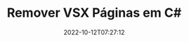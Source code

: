 ---
############################# Static ############################
layout: "auto-gen-merger"
date: 2022-10-12T07:27:12
draft: false
otherformats: mht mhtml odp ods odt one otp ott pdf pps ppsx ppt pptx rtf tex vdx

############################# Head ############################
head_title: "Remover VSX Páginas em C#"
head_description: "Remova ou exclua uma única página ou coleção de páginas de um arquivo VSX em C# invertendo a ordem das páginas usando a API de fusão de documentos."

############################# Header ############################
title: "Remover VSX Páginas em C#"
description: "Remova VSX Páginas com algumas linhas de código .NET."
bg_image: "https://cms.admin.containerize.com/templates/aspose/App_Themes/V3/images/bg/header1.png"
bg_overlay: false
button:
    enable: true
    icon: "fas fa-arrow-down"
    label: "Baixar Teste Gratuito"
    link: "https://downloads.groupdocs.com/merger/net"

############################# SubMenu ############################
submenu:
    enable: true

    left:
        img_alt: "GroupDocs.Merger for .NET"
        image: "https://cms.admin.containerize.com/templates/groupdocs/images/product-logos/90x90-noborder/groupdocs-merger-net.png"
        product: "GroupDocs.Merger"
        platform: ".NET"

    middle:
        button:

            # button loop
            - link: "https://apireference.groupdocs.com/merger/net"
              text: "Referência da API"

            # button loop
            - link: "https://github.com/groupdocs-merger"
              text: "Exemplos de código"

            # button loop
            - link: "https://products.groupdocs.app/merger/family"
              text: "Demonstrações ao vivo"

            # button loop
            - link: "https://purchase.groupdocs.com/pricing/merger/net"
              text: "Preços"

    right:
        link_download: "https://downloads.groupdocs.com/merger"
        link_learn: "https://docs.groupdocs.com/merger/net"
        link_buy: "https://purchase.groupdocs.com"

############################# About ############################
about:
    enable: true
    title: "Sobre a API GroupDocs.Merger for .NET"
    content: |
        [GroupDocs.Merger for .NET](/pt/merger/net/) oferece uma solução simples para mesclar e dividir com segurança entre uma ampla variedade de formatos de documentos, incluindo PDF, Microsoft Office (Word, Excel, PowerPoint , OneNote), OpenDocument, HTML, imagens e muitos outros em aplicativos .NET. Ao adicionar apenas algumas linhas do código, execute várias operações do documento, como mover, remover, girar, trocar, extrair ou alterar a orientação das páginas dentro dos documentos. A API de mesclagem de documentos também suporta a visualização de páginas de documentos como uma imagem para analisar a estrutura, a formatação e o conteúdo do documento na página.
        
        A API GroupDocs.Merger é a escolha certa para soluções corporativas que precisam de recursos de remoção de página de arquivo. Essas APIs são bem suportadas em todos os principais sistemas operacionais e plataformas, incluindo .NET Framework, .NET Standard, .NET Core, Mono.

############################# Steps ############################
steps:
    enable: true
    title_left: "Remover páginas de arquivo VSX em .NET"
    content_left: |
        [GroupDocs.Merger for .NET](/pt/merger/net/) facilita para os desenvolvedores do C# excluir uma ou várias páginas específicas em um VSX arquivo implementando algumas etapas fáceis.
        
        * Inicialize **RemoveOptions** com números de página a serem removidos.
        * Crie uma nova instância de **Merger** e passe o caminho do documento de origem como um parâmetro de construtor.
        * Chame **RemovePages** e passe o objeto **RemoveOptions**.
        * Chame **Save** e especifique o caminho do arquivo para salvar o documento resultante.

    title_right: "Requisitos de sistema"
    content_right: |
        As APIs do GroupDocs.Merger for .NET são compatíveis com todas as principais plataformas e sistemas operacionais. Antes de executar o código abaixo, certifique-se de ter os seguintes pré-requisitos instalados em seu sistema.

        * Sistemas operacionais: Microsoft Windows, Linux, MacOS
        * Ambientes de desenvolvimento: Visual Studio, Xamarin, MonoDevelop
        * Estruturas: .NET Framework, .NET Standard, .NET Core, Mono
        * Faça o download da versão mais recente do GroupDocs.Merger for .NET de [NuGet](https://www.nuget.org/packages/groupdocs.merger)
         
    code: |
     {{% merger/additional-styles %}}
     {{< merger/code-merger title="Como remover páginas de arquivo VSX usando o código de exemplo C#">}}

        ```csharp    
        // Remova as páginas do arquivo VSX usando a API GroupDocs.Merger
        // Inicialize a classe RemoveOptions com números de página selecionados
        RemoveOptions removeOptions = new RemoveOptions(new int[] { 3, 6 });

        // Instanciar Fusão com documento de entrada VSX
        using (Merger merger = new Merger("input.vsx"))
          {
            // Chame o método RemovePages e passe o objeto RemoveOptions para ele
            merger.RemovePages(removeOptions);
    
            // Chame o método Save e passe o caminho do arquivo desejado para salvar o documento de saída
            merger.Save("output.vsx");
          }
        ```
     {{< /merger/code-merger >}}

############################# Demos ############################
demos:
    enable: true
    title: "Demonstrações ao vivo - remover VSX páginas on-line"
    content: |
       Remova as páginas de arquivo VSX agora mesmo visitando o site [GroupDocs.Merger Live Demos](https://products.groupdocs.app/splitter/remove-pages/vsx).
       A demonstração ao vivo tem os seguintes benefícios.
        
############################# About Formats ############################
about_formats:
    enable: true

############################# More Formats ############################
more_formats:
    enable: true
    title: "Remover páginas de outros formatos de documento"
    content: |
        .NET documenta API de fusão e divisão para formatos de arquivo e imagens. Remova alguns dos formatos de arquivo populares conforme indicado abaixo.

############################# Back to top ###############################
back_to_top:
    enable: true
---
